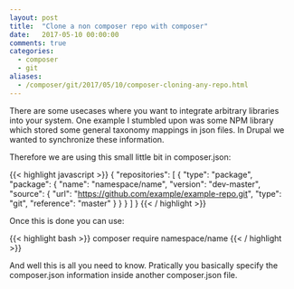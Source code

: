 ```yaml
---
layout: post
title:  "Clone a non composer repo with composer"
date:   2017-05-10 00:00:00
comments: true
categories:
  - composer
  - git
aliases:
  - /composer/git/2017/05/10/composer-cloning-any-repo.html
---
```

There are some usecases where you want to integrate arbitrary libraries into your system.
One example I stumbled upon was some NPM library which stored some general taxonomy mappings in json files.
In Drupal we wanted to synchronize these information.

Therefore we are using this small little bit in composer.json:

{{< highlight javascript >}}
{
    "repositories": [
        {
           "type": "package",
           "package": {
                "name": "namespace/name",
                "version": "dev-master",
                "source": {
                    "url": "https://github.com/example/example-repo.git",
                    "type": "git",
                    "reference": "master"
                }
            }
        }
    ]
}
{{< / highlight >}}

Once this is done you can use:

{{< highlight bash >}}
composer require namespace/name
{{< / highlight >}}

And well this is all you need to know. Pratically you basically specify the composer.json information inside another composer.json file.
